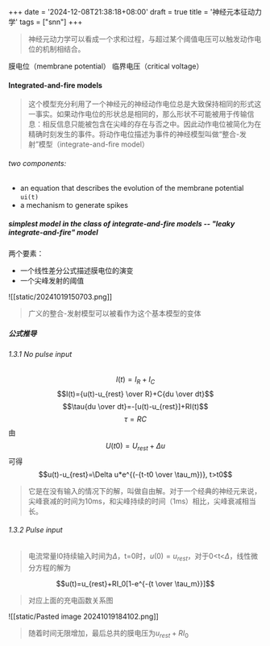 +++
date = '2024-12-08T21:38:18+08:00'
draft = true
title = '神经元本征动力学'
tags = ["snn"]
+++

>神经元动力学可以看成一个求和过程，与超过某个阈值电压可以触发动作电位的机制相结合。

膜电位（membrane potential）
临界电压（critical voltage）

#### Integrated-and-fire models

> 这个模型充分利用了一个神经元的神经动作电位总是大致保持相同的形式这一事实。如果动作电位的形状总是相同的，那么形状不可能被用于传输信息：相反信息只能被包含在尖峰的存在与否之中。因此动作电位被简化为在精确时刻发生的事件。将动作电位描述为事件的神经模型叫做“整合-发射”模型（integrate-and-fire model）

###### two components:
- an equation that describes the evolution of the membrane potential `ui(t)`
- a mechanism to generate spikes

##### simplest model in the class of integrate-and-fire models -- "leaky integrate-and-fire" model
 
两个要素：
- 一个线性差分公式描述膜电位的演变
- 一个尖峰发射的阈值

![[static/20241019150703.png]]

>广义的整合-发射模型可以被看作为这个基本模型的变体

##### 公式推导
###### 1.3.1 No pulse input

$$I(t) = I_{R} + I_{C}$$
$$I(t)={u(t)-u_{rest} \over R}+C{du \over dt}$$
$$\tau{du \over dt}=-[u(t)-u_{rest}]+RI(t)$$
$$\tau=RC$$
由$$U(t0)=U_{rest}+\Delta u$$可得$$u(t)-u_{rest}=\Delta u*e^{(-{t-t0 \over \tau_m})}, t>t0$$
>它是在没有输入的情况下的解，叫做自由解。对于一个经典的神经元来说，尖峰衰减的时间为10ms，和尖峰持续的时间（1ms）相比，尖峰衰减相当长。

###### 1.3.2 Pulse input

>电流常量I0持续输入时间为$\Delta$，t=0时，$u(0)=u_{rest}$，对于0<t<$\Delta$，线性微分方程的解为

$$u(t)=u_{rest}+RI_0[1-e^{-{t \over \tau_m}}]$$

>对应上面的充电函数关系图

![[static/Pasted image 20241019184102.png]]

>随着时间无限增加，最后总共的膜电压为$u_{rest}+RI_0$ 